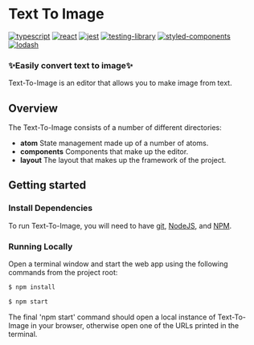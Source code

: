 # Text To Image

[![typescript](https://img.shields.io/badge/-Typescript-3178C6?logo=typescript&logoColor=white)](https://www.typescriptlang.org/)
[![react](https://img.shields.io/badge/-React-2088FF?logo=react&logoColor=white)](https://ko.reactjs.org/)
[![jest](https://img.shields.io/badge/-Jest-C21325?logo=github-actions&logoColor=white)](https://jestjs.io/)
[![testing-library](https://img.shields.io/badge/testing--library-ed1148?logo=testing-library&logoColor=fff)](https://testing-library.com/)
[![styled-components](https://img.shields.io/badge/styled--components-ed11c8?logo=styled-components&logoColor=fff)](https://styled-components.com/)
[![lodash](https://img.shields.io/badge/lodash-3492ff?logo=lodash&logoColor=fff)](https://lodash.com/)

### ✨Easily convert text to image✨

Text-To-Image is an editor that allows you to make image from text.

## Overview

The Text-To-Image consists of a number of different directories:

- **atom** State management made up of a number of atoms.
- **components** Components that make up the editor.
- **layout** The layout that makes up the framework of the project.

## Getting started

### Install Dependencies

To run Text-To-Image, you will need to have [git](https://git-scm.com/book/en/v2/Getting-Started-Installing-Git), [NodeJS](https://nodejs.org/en/download/), and [NPM](https://docs.npmjs.com/getting-started).

### Running Locally

Open a terminal window and start the web app using the following commands from the project root:

```bash
$ npm install

$ npm start
```

The final 'npm start' command should open a local instance of Text-To-Image in your browser, otherwise open one of the URLs printed in the terminal.
